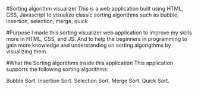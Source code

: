 #Sorting algorithm visualizer
This is a web application built using HTML, CSS, Javascript to visualize classic sorting algorithms such as bubble, insertion, selection, merge, quick

#Purpose
I made this sorting visualizer web application to improve my skills more in HTML, CSS, and JS. And to help the beginners in programming to gain more knowledge and understanding on sorting algorigthms by visualizing them.

#What the Sorting algorithms inside this application
This application supports the following sorting algorithms:

Bubble Sort.
Insertion Sort.
Selection Sort.
Merge Sort.
Quick Sort.
